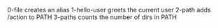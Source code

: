 0-file creates an alias
1-hello-user greets the current user
2-path adds /action to PATH
3-paths counts the number of dirs in PATH
